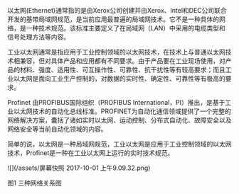  以太网\(Ethernet\)通常指的是由Xerox公司创建并由Xerox、Intel和DEC公司联合开发的基带局域网规范，是当前应用最普遍的局域网技术。它不是一种具体的网络，是一种技术规范。该标准主要定义了在局域网（LAN）中采用的电缆类型和信号处理方法等内容。

工业以太网通常是指应用于工业控制领域的以太网技术，在技术上与普通以太网技术相兼容，但对具体产品和应用都有不同要求。由于产品要在工业现场使用，对产品的材料、强度、适用性、可互操作性、可靠性、抗干扰性等有较高要求；而且工业以太网是面向工业生产控制的，对数据的实时性、确定性、可靠性等有极高的要求。

Profinet 由PROFIBUS国际组织（PROFIBUS International，PI）推出，是基于工业以太网技术的自动化总线标准。PROFINET为自动化通信领域提供了一个完整的网络解决方案，囊括了诸如实时以太网、运动控制、分布式自动化、故障安全以及网络安全等当前自动化领域的内容。

简单的说，以太网是一种局域网规范，工业以太网是应用于工业控制领域的以太网技术，Profinet是一种在工业以太网上运行的实时技术规范。

![](/assets/屏幕快照 2017-10-01 上午9.09.32.png)

图1 三种网络关系图


